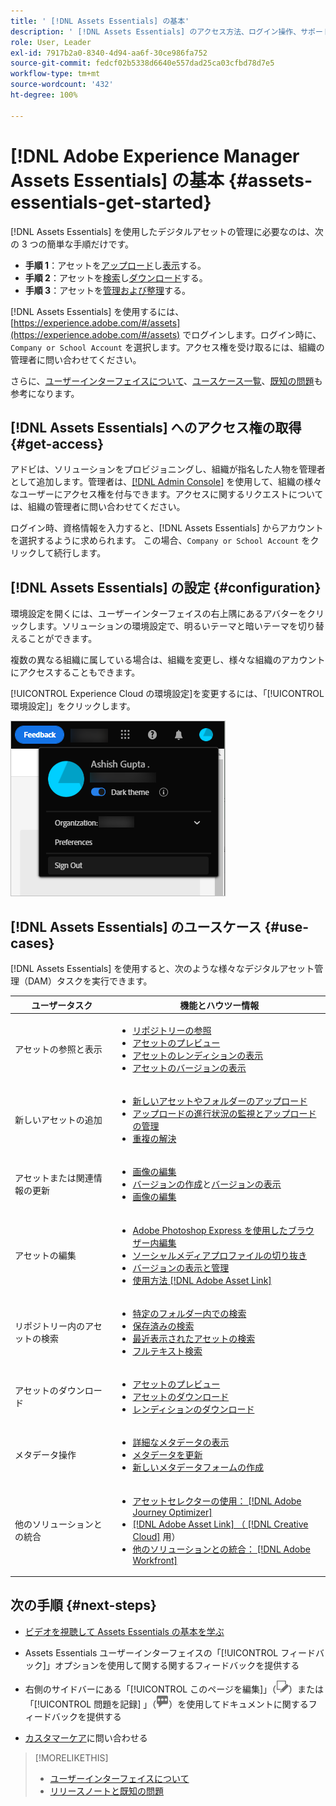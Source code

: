 ```yaml
---
title: ' [!DNL Assets Essentials] の基本'
description: ' [!DNL Assets Essentials] のアクセス方法、ログイン操作、サポートされているユースケース、既知の問題について説明します。'
role: User, Leader
exl-id: 7917b2a0-8340-4d94-aa6f-30ce986fa752
source-git-commit: fedcf02b5338d6640e557dad25ca03cfbd78d7e5
workflow-type: tm+mt
source-wordcount: '432'
ht-degree: 100%

---
```


# [!DNL Adobe Experience Manager Assets Essentials] の基本 {#assets-essentials-get-started}

<!-- TBD: Make links for these steps. -->

[!DNL Assets Essentials] を使用したデジタルアセットの管理に必要なのは、次の 3 つの簡単な手順だけです。

* **手順 1**：アセットを[アップロード](/help/using/add-delete.md)し[表示](/help/using/navigate-view.md)する。
* **手順 2**：アセットを[検索](/help/using/search.md)し[ダウンロード](/help/using/manage-organize.md#download)する。
* **手順 3**：アセットを[管理および整理](/help/using/manage-organize.md)する。

[!DNL Assets Essentials] を使用するには、[https://experience.adobe.com/#/assets](https://experience.adobe.com/#/assets) でログインします。ログイン時に、`Company or School Account` を選択します。アクセス権を受け取るには、組織の管理者に問い合わせてください。

さらに、[ユーザーインターフェイスについて](/help/using/navigate-view.md)、[ユースケース一覧](#use-cases)、<!-- TBD: [supported file types](/help/using/supported-file-formats.md), -->[既知の問題](/help/using/release-notes.md#known-issues)も参考になります。

## [!DNL Assets Essentials] へのアクセス権の取得 {#get-access}

アドビは、ソリューションをプロビジョニングし、組織が指名した人物を管理者として追加します。管理者は、[[!DNL Admin Console]](https://helpx.adobe.com/jp/enterprise/using/admin-console.html) を使用して、組織の様々なユーザーにアクセス権を付与できます。アクセスに関するリクエストについては、組織の管理者に問い合わせてください。

ログイン時、資格情報を入力すると、[!DNL Assets Essentials] からアカウントを選択するように求められます。 この場合、`Company or School Account` をクリックして続行します。

## [!DNL Assets Essentials] の設定 {#configuration}

環境設定を開くには、ユーザーインターフェイスの右上隅にあるアバターをクリックします。ソリューションの環境設定で、明るいテーマと暗いテーマを切り替えることができます。

複数の異なる組織に属している場合は、組織を変更し、様々な組織のアカウントにアクセスすることもできます。

[!UICONTROL Experience Cloud の環境設定]を変更するには、「[!UICONTROL 環境設定]」をクリックします。

![暗いテーマと明るいテーマを切り替えるための環境設定](assets/theme-change.png)

## [!DNL Assets Essentials] のユースケース {#use-cases}

[!DNL Assets Essentials] を使用すると、次のような様々なデジタルアセット管理（DAM）タスクを実行できます。

| ユーザータスク | 機能とハウツー情報 |
|-----|------|
| アセットの参照と表示 | <ul> <li>[リポジトリーの参照](/help/using/navigate-view.md#view-assets-and-details) </li> <li> [アセットのプレビュー](/help/using/navigate-view.md#preview-assets) <li> [アセットのレンディションの表示](/help/using/add-delete.md#renditions) </li> <li>[アセットのバージョンの表示](/help/using/manage-organize.md#view-versions)</li></ul> |
| 新しいアセットの追加 | <ul> <li>[新しいアセットやフォルダーのアップロード](/help/using/add-delete.md#add-assets)</li> <li>[アップロードの進行状況の監視とアップロードの管理](/help/using/add-delete.md#upload-progress)</li> <li>[重複の解決](/help/using/add-delete.md#resolve-upload-fails)</li> </ul> |
| アセットまたは関連情報の更新 | <ul> <li>[画像の編集](/help/using/edit-images.md)</li> <li>[バージョンの作成](/help/using/manage-organize.md#create-versions)と[バージョンの表示](/help/using/manage-organize.md#view-versions)</li> <li>[画像の編集](/help/using/edit-images.md)</li> </ul> |
| アセットの編集 | <ul> <li>[Adobe Photoshop Express を使用したブラウザー内編集](/help/using/edit-images.md)</li> <li>[ソーシャルメディアプロファイルの切り抜き](/help/using/edit-images.md#crop-straighten-images)</li> <li>[バージョンの表示と管理](/help/using/manage-organize.md#view-versions)</li> <li>[使用方法 [!DNL Adobe Asset Link]](/help/using/integration.md#integrations)</ul></ul> |
| リポジトリー内のアセットの検索 | <ul> <li>[特定のフォルダー内での検索](/help/using/search.md#refine-search-results)</li> <li>[保存済みの検索](/help/using/search.md#saved-search)</li> <li>[最近表示されたアセットの検索](/help/using/search.md)</li> <li>[フルテキスト検索](/help/using/search.md) |
| アセットのダウンロード | <ul> <li> [アセットのプレビュー](/help/using/navigate-view.md#preview-assets) </li> <li> [アセットのダウンロード](/help/using/manage-organize.md#download) <li> [レンディションのダウンロード](/help/using/add-delete.md#renditions) </li></ul> |
| メタデータ操作 | <ul> <li>[詳細なメタデータの表示](/help/using/metadata.md) </li> <li> [メタデータを更新](/help/using/metadata.md#update-metadata)</li> <li> [新しいメタデータフォームの作成](/help/using/metadata.md#metadata-forms) </li> </ul> |
| 他のソリューションとの統合 | <ul> <li>[アセットセレクターの使用： [!DNL Adobe Journey Optimizer]](/help/using/integration.md)</li> <li>[[!DNL Adobe Asset Link] （ [!DNL Creative Cloud]](/help/using/integration.md) 用）</li> <li>[他のソリューションとの統合： [!DNL Adobe Workfront]](/help/using/integration.md)</li> </ul> |

## 次の手順 {#next-steps}

* [ビデオを視聴して Assets Essentials の基本を学ぶ](https://experienceleague.adobe.com/docs/experience-manager-learn/assets-essentials/getting-started.html?lang=ja)

* Assets Essentials ユーザーインターフェイスの「[!UICONTROL フィードバック]」オプションを使用して関する関するフィードバックを提供する

* 右側のサイドバーにある「[!UICONTROL このページを編集]」（![ページを編集](assets/do-not-localize/edit-page.png)）または「[!UICONTROL 問題を記録] 」（![GitHub イシューを作成](assets/do-not-localize/github-issue.png)）を使用してドキュメントに関するフィードバックを提供する

* [カスタマーケア](https://experienceleague.adobe.com/?support-solution=General&amp;lang=ja#support)に問い合わせる


<!--TBD: Merge the below rows in the table when the use cases are documented/available.

| How do I delete assets? | <ul> <li>[Delete assets](/help/using/manage-organize.md)</li> <li>Recover deleted assets</li> <li>Permanently delete assets</li> </ul> |
| How do I share assets or find shared assets? | <ul> <li>Shared by me</li> <li>Shared with me</li> <li>Share for comments and review</li> <li>Unshare assets</li> </ul> |
| How do I collaborate with others and get my assets reviewed | <ul> <li>Share for review</li> <li>Provide comments. Resolve and filter comments</li> <li>Annotations on images</li> <li>Assign tasks to specific users and prioritize</li> </ul> |

-->

<!-- 

## ![feedback icon](assets/do-not-localize/feedback-icon.png) Provide product feedback {#provide-feedback}

Adobe welcomes feedback about the solution. To provide feedback without even switching your working application, use the [!UICONTROL Feedback] option in the user interface. It also lets you attach files such as screenshots or video recording of an issue.

  ![feedback option in the interface](assets/feedback-panel.png)

To provide feedback for documentation, click [!UICONTROL Edit this page] ![edit the page](assets/do-not-localize/edit-page.png) or [!UICONTROL Log an issue] ![create a GitHub issue](assets/do-not-localize/github-issue.png) from the right sidebar. You can do one of the following: 

* Make the content updates and submit a GitHub pull request.
* Create an issue or ticket in GitHub. Retain the automatically populated article name when creating an issue.

-->

>[!MORELIKETHIS]
>
>* [ユーザーインターフェイスについて](/help/using/navigate-view.md)
>* [リリースノートと既知の問題](/help/using/release-notes.md)

<!-- TBD: 
>* [Supported file types](/help/using/supported-file-formats.md).
-->
